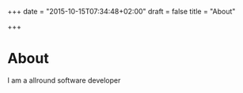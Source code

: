 +++
date = "2015-10-15T07:34:48+02:00"
draft = false
title = "About"

+++

# About

I am a allround software developer
